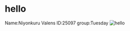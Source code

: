 # hello
Name:Niyonkuru Valens ID:25097 group:Tuesday
![hello](https://github.com/valensniyonkuru/mobile-programing/assets/122721666/2bd3d69a-a4e0-46da-a225-4d6c3305d8a5)

